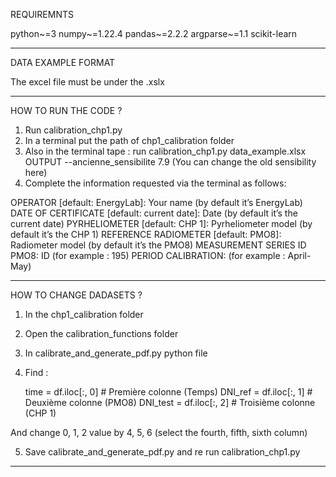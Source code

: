 REQUIREMNTS

python~=3
numpy~=1.22.4
pandas~=2.2.2
argparse~=1.1
scikit-learn

****************************************************************************************
DATA EXAMPLE FORMAT

The excel file must be under the .xslx

****************************************************************************************
HOW TO RUN THE CODE ?

1) Run calibration_chp1.py
2) In a terminal put the path of chp1_calibration folder
3) Also in the terminal tape : run calibration_chp1.py data_example.xlsx OUTPUT --ancienne_sensibilite 7.9 
(You can change the old sensibility here)
4) Complete the information requested via the terminal as follows:

OPERATOR [default: EnergyLab]: Your name (by default it’s EnergyLab)
DATE OF CERTIFICATE [default: current date]: Date (by default it’s the current date)
PYRHELIOMETER [default: CHP 1]: Pyrheliometer model (by default it’s the CHP 1)
REFERENCE RADIOMETER [default: PMO8]: Radiometer model (by default it’s the PMO8)
MEASUREMENT SERIES ID PMO8: ID (for example : 195)
PERIOD CALIBRATION: (for example : April-May)

****************************************************************************************
HOW TO CHANGE DADASETS ?

1) In the chp1_calibration folder
2) Open the calibration_functions folder
3) In calibrate_and_generate_pdf.py python file
4) Find :

    time = df.iloc[:, 0]  # Première colonne (Temps)
    DNI_ref = df.iloc[:, 1]  # Deuxième colonne (PMO8)
    DNI_test = df.iloc[:, 2]  # Troisième colonne (CHP 1)

And change 0, 1, 2 value by 4, 5, 6 (select the fourth, fifth, sixth column)

5) Save calibrate_and_generate_pdf.py and re run calibration_chp1.py

****************************************************************************************

